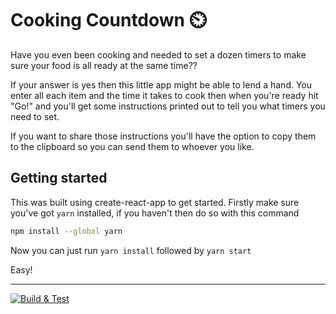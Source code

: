 # Cooking Countdown ⏲️

Have you even been cooking and needed to set a dozen timers to make sure your food is all ready at the same time??

If your answer is yes then this little app might be able to lend a hand.
You enter all each item and the time it takes to cook then when you're ready hit "Go!" and you'll get some instructions printed out to tell you what timers you need to set.

If you want to share those instructions you'll have the option to copy them to the clipboard so you can send them to whoever you like.

## Getting started

This was built using create-react-app to get started.
Firstly make sure you've got `yarn` installed, if you haven't then do so with this command

```sh
npm install --global yarn
```

Now you can just run `yarn install` followed by `yarn start`

Easy!

---

[![Build & Test](https://github.com/mbgeorge48/cooking_countdown/actions/workflows/build_and_test.yml/badge.svg)](https://github.com/mbgeorge48/cooking_countdown/actions/workflows/build_and_test.yml)
